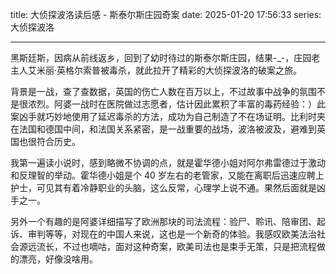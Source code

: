 title: 大侦探波洛读后感 - 斯泰尔斯庄园奇案
date: 2025-01-20 17:56:33
series: 大侦探波洛

---

黑斯廷斯，因病从前线返乡，回到了幼时待过的斯泰尔斯庄园，结果-_-，庄园老主人艾米丽·英格尔索普被毒杀，就此拉开了精彩的大侦探波洛的破案之旅。

背景是一战，查了查数据，英国的伤亡人数在百万以上，不过故事中战争的氛围不是很浓烈。阿婆一战时在医院做过志愿者，估计因此累积了丰富的毒药经验：）此案凶手就巧妙地使用了延迟毒杀的方法，成功为自己制造了不在场证明。比利时夹在法国和德国中间，和法国关系紧密，是一战重要的战场，波洛被波及，避难到英国也很符合历史。

我第一遍读小说时，感到略微不协调的点，就是霍华德小姐对阿尔弗雷德过于激动和反理智的举动。霍华德小姐是个 40 岁左右的老管家，又能在离职后迅速应聘上护士，可见其有着冷静职业的头脑，这么反常，心理学上说不通。果然后面就是凶手之一。

另外一个有趣的是阿婆详细描写了欧洲那块的司法流程：验尸、聆讯、陪审团、起诉、审判等等，对现在的中国人来说，这也是一个新奇的体验。我感叹欧美法治社会源远流长，不过也嘀咕，面对这种奇案，欧美司法也是束手无策，只是把流程做的漂亮，好像没啥用。

